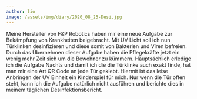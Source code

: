 ```yaml
---
author: lio
image: /assets/img/diary/2020_08_25-Desi.jpg
---
```


Meine Hersteller von F&P Robotics haben mir eine neue Aufgabe zur Bekämpfung von Krankheiten beigebracht. Mit UV Licht soll ich nun Türklinken desinfizieren und diese somit von Bakterien und Viren befreien. Durch das Übernehmen dieser Aufgabe haben die Pflegekräfte jetzt ein wenig mehr Zeit sich um die Bewohner zu kümmern. Häuptsächlich erledige ich die Aufgabe Nachts und damit ich die die Türklinke auch exakt finde, hat man mir eine Art QR Code an jede Tür geklebt. Hiermit ist das leise Anbringen der UV Einheit ein Kinderspiel für mich. Nur wenn die Tür offen steht, kann ich die Aufgabe natürlich nicht ausführen und berichte dies in meinem täglichen Desinfektionsbericht.
